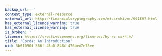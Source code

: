 ```yaml
---
backup_url: ''
content_type: external-resource
external_url: http://financialcryptography.com/mt/archives/001597.html
has_external_licence_warning: true
has_external_license_warning: true
is_broken: ''
license: https://creativecommons.org/licenses/by-nc-sa/4.0/
title: 'Corda: An Introduction'
uid: 3b61090d-366f-45a0-848d-476bed7e75ee
---
```

